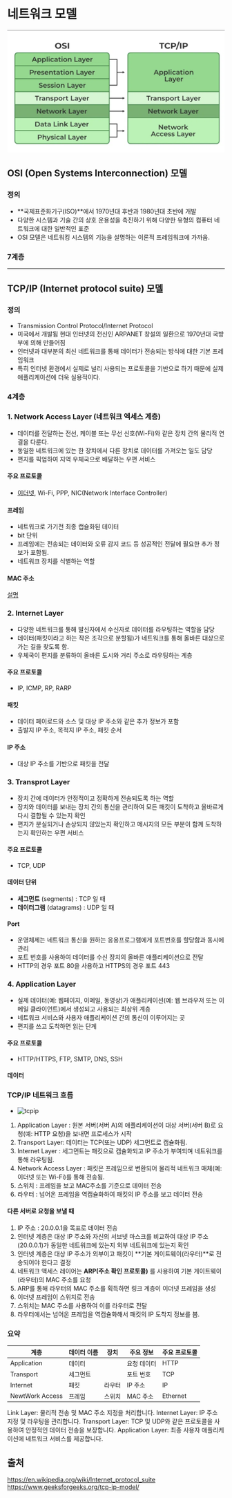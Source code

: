 # 네트워크 모델

![networkModel](../../images/Cs/networkModel.png)

## OSI (Open Systems Interconnection) 모델

### 정의
- **국제표준화기구(ISO)**에서 1970년대 후반과 1980년대 초반에 개발
- 다양한 시스템과 기술 간의 상호 운용성을 촉진하기 위해 다양한 유형의 컴퓨터 네트워크에 대한 일반적인 표준
- OSI 모델은 네트워킹 시스템의 기능을 설명하는 이론적 프레임워크에 가까움.

### 7계층

------------------------------------


## TCP/IP (Internet protocol suite) 모델

### 정의
- Transmission Control Protocol/Internet Protocol
- 미국에서 개발됨 현대 인터넷의 전신인 ARPANET 창설의 일환으로 1970년대 국방부에 의해 만들어짐
- 인터넷과 대부분의 최신 네트워크를 통해 데이터가 전송되는 방식에 대한 기본 프레임워크
- 특히 인터넷 환경에서 실제로 널리 사용되는 프로토콜을 기반으로 하기 때문에 실제 애플리케이션에 더욱 실용적이다.

### 4계층

### 1. Network Access Layer (네트워크 엑세스 계층)
  - 데이터를 전달하는 전선, 케이블 또는 무선 신호(Wi-Fi)와 같은 장치 간의 물리적 연결을 다룬다.
  - 동일한 네트워크에 있는 한 장치에서 다른 장치로 데이터를 가져오는 일도 담당
  - 편지를 픽업하여 지역 우체국으로 배달하는 우편 서비스

#### 주요 프로토콜
  - [이더넷](./Protocol.md#이더넷-프로토콜), Wi-Fi, PPP, NIC(Network Interface Controller)

#### 프레임
  - 네트워크로 가기전 최종 캡슐화된 데이터
  - bit 단위
  - 프레임에는 전송되는 데이터와 오류 감지 코드 등 성공적인 전달에 필요한 추가 정보가 포함됨.
  - 네트워크 장치를 식별하는 역할

#### MAC 주소
[설명](./Protocol.md#이더넷-프레임-구조)

### 2. Internet Layer
  - 다양한 네트워크를 통해 발신자에서 수신자로 데이터를 라우팅하는 역할을 담당
  - 데이터(패킷이라고 하는 작은 조각으로 분할됨)가 네트워크를 통해 올바른 대상으로 가는 길을 찾도록 함.
  - 우체국이 편지를 분류하여 올바른 도시와 거리 주소로 라우팅하는 계층

#### 주요 프로토콜
- IP, ICMP, RP, RARP

#### 패킷
  - 데이터 페이로드와 소스 및 대상 IP 주소와 같은 추가 정보가 포함
  - 출발지 IP 주소, 목적지 IP 주소, 패킷 순서

#### IP 주소
- 대상 IP 주소를 기반으로 패킷을 전달

### 3. Transprot Layer
  - 장치 간에 데이터가 안정적이고 정확하게 전송되도록 하는 역할
  - 장치와 데이터를 보내는 장치 간의 통신을 관리하여 모든 패킷이 도착하고 올바르게 다시 결합될 수 있는지 확인
  - 편지가 분실되거나 손상되지 않았는지 확인하고 메시지의 모든 부분이 함께 도착하는지 확인하는 우편 서비스

#### 주요 프로토콜
- TCP, UDP

#### 데이터 단위
- **세그먼트** (segments) : TCP 일 때
- **데이터그램** (datagrams) : UDP 일 때

#### Port
- 운영체제는 네트워크 통신을 원하는 응용프로그램에게 포트번호를 할당함과 동시에 관리
- 포트 번호를 사용하여 데이터를 수신 장치의 올바른 애플리케이션으로 전달
- HTTP의 경우 포트 80을 사용하고 HTTPS의 경우 포트 443

### 4. Application Layer
  -  실제 데이터(예: 웹페이지, 이메일, 동영상)가 애플리케이션(예: 웹 브라우저 또는 이메일 클라이언트)에서 생성되고 사용되는 최상위 계층
  -  네트워크 서비스와 사용자 애플리케이션 간의 통신이 이루어지는 곳
  -  편지를 쓰고 도착하면 읽는 단계

#### 주요 프로토콜
- HTTP/HTTPS, FTP, SMTP, DNS, SSH

#### 데이터

### TCP/IP 네트워크 흐름
* ![tcpip](../../images/Cs/tcpip.png)

1. Application Layer : 원본 서버(서버 A)의 애플리케이션이 대상 서버(서버 B)로 요청(예: HTTP 요청)을 보내면 프로세스가 시작
2. Transport Layer:  데이터는 TCP(또는 UDP) 세그먼트로 캡슐화됨. 
3. Internet Layer : 세그먼트는 패킷으로 캡슐화되고 IP 주소가 부여되며 네트워크를 통해 라우팅됨.
4. Network Access Layer : 패킷은 프레임으로 변환되어 물리적 네트워크 매체(예: 이더넷 또는 Wi-Fi)를 통해 전송됨.
5. 스위치 : 프레임을 보고 MAC주소를 기준으로 데이터 전송
6. 라우터 : 넘어온 프레임을 역캡슐화하여 패킷의 IP 주소를 보고 데이터 전송

#### 다른 서버로 요청을 보낼 때 

1. IP 주소 : 20.0.0.1을 목표로 데이터 전송
2. 인터넷 계층은 대상 IP 주소와 자신의 서브넷 마스크를 비교하여 대상 IP 주소(20.0.0.1)가 동일한 네트워크에 있는지 외부 네트워크에 있는지 확인
3. 인터넷 계층은 대상 IP 주소가 외부이고 패킷이 **기본 게이트웨이(라우터)**로 전송되어야 한다고 결정
4. 네트워크 액세스 레이어는 **ARP(주소 확인 프로토콜)** 를 사용하여 기본 게이트웨이(라우터)의 MAC 주소를 요청
5. ARP를 통해 라우터의 MAC 주소를 획득하면 링크 계층이 이더넷 프레임을 생성
6. 이더넷 프레임이 스위치로 전송
7. 스위치는 MAC 주소를 사용하여 이를 라우터로 전달
8. 라우터에서는 넘어온 프레임을 역캡슐화해서 패킷의 IP 도착지 정보를 봄.

### 요약 

| 계층        | 데이터 이름 | 장치 | 주요 정보 | 주요 프로토콜 | 
|-------------|-------------|------|-----------|---------------|
| Application | 데이터      |      | 요청 데이터 | HTTP |
| Transport   | 세그먼트    |      |  포트 번호 | TCP |
| Internet    | 패킷        | 라우터 | IP 주소 | IP |
| NewtWork Access | 프레임  | 스위치 | MAC 주소 | Ethernet |

Link Layer: 물리적 전송 및 MAC 주소 지정을 처리합니다.
Internet Layer: IP 주소 지정 및 라우팅을 관리합니다.
Transport Layer: TCP 및 UDP와 같은 프로토콜을 사용하여 안정적인 데이터 전송을 보장합니다.
Application Layer: 최종 사용자 애플리케이션에 네트워크 서비스를 제공합니다.

## 출처
https://en.wikipedia.org/wiki/Internet_protocol_suite
https://www.geeksforgeeks.org/tcp-ip-model/